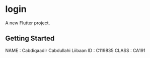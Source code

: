 # login

A new Flutter project.

## Getting Started

NAME : Cabdiqaadir Cabdullahi Liibaan
ID : C119835
CLASS : CA191
